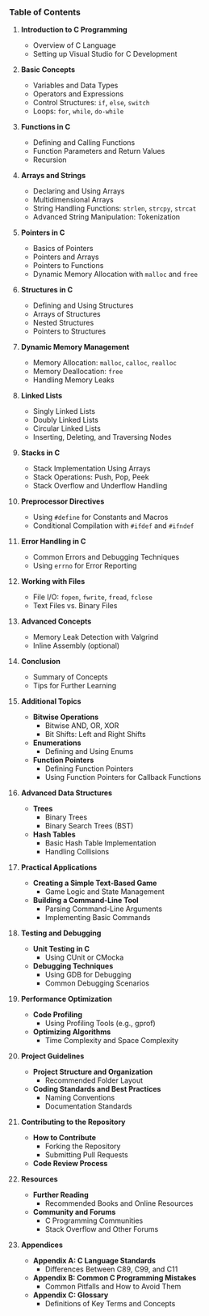 ### **Table of Contents**

1. **Introduction to C Programming**
   - Overview of C Language
   - Setting up Visual Studio for C Development

2. **Basic Concepts**
   - Variables and Data Types
   - Operators and Expressions
   - Control Structures: `if`, `else`, `switch`
   - Loops: `for`, `while`, `do-while`

3. **Functions in C**
   - Defining and Calling Functions
   - Function Parameters and Return Values
   - Recursion

4. **Arrays and Strings**
   - Declaring and Using Arrays
   - Multidimensional Arrays
   - String Handling Functions: `strlen`, `strcpy`, `strcat`
   - Advanced String Manipulation: Tokenization

5. **Pointers in C**
   - Basics of Pointers
   - Pointers and Arrays
   - Pointers to Functions
   - Dynamic Memory Allocation with `malloc` and `free`

6. **Structures in C**
   - Defining and Using Structures
   - Arrays of Structures
   - Nested Structures
   - Pointers to Structures

7. **Dynamic Memory Management**
   - Memory Allocation: `malloc`, `calloc`, `realloc`
   - Memory Deallocation: `free`
   - Handling Memory Leaks

8. **Linked Lists**
   - Singly Linked Lists
   - Doubly Linked Lists
   - Circular Linked Lists
   - Inserting, Deleting, and Traversing Nodes

9. **Stacks in C**
   - Stack Implementation Using Arrays
   - Stack Operations: Push, Pop, Peek
   - Stack Overflow and Underflow Handling

10. **Preprocessor Directives**
    - Using `#define` for Constants and Macros
    - Conditional Compilation with `#ifdef` and `#ifndef`

11. **Error Handling in C**
    - Common Errors and Debugging Techniques
    - Using `errno` for Error Reporting

12. **Working with Files**
    - File I/O: `fopen`, `fwrite`, `fread`, `fclose`
    - Text Files vs. Binary Files

13. **Advanced Concepts**
    - Memory Leak Detection with Valgrind
    - Inline Assembly (optional)

14. **Conclusion**
    - Summary of Concepts
    - Tips for Further Learning

15. **Additional Topics**
    - **Bitwise Operations**
      - Bitwise AND, OR, XOR
      - Bit Shifts: Left and Right Shifts
    - **Enumerations**
      - Defining and Using Enums
    - **Function Pointers**
      - Defining Function Pointers
      - Using Function Pointers for Callback Functions

16. **Advanced Data Structures**
    - **Trees**
      - Binary Trees
      - Binary Search Trees (BST)
    - **Hash Tables**
      - Basic Hash Table Implementation
      - Handling Collisions

17. **Practical Applications**
    - **Creating a Simple Text-Based Game**
      - Game Logic and State Management
    - **Building a Command-Line Tool**
      - Parsing Command-Line Arguments
      - Implementing Basic Commands

18. **Testing and Debugging**
    - **Unit Testing in C**
      - Using CUnit or CMocka
    - **Debugging Techniques**
      - Using GDB for Debugging
      - Common Debugging Scenarios

19. **Performance Optimization**
    - **Code Profiling**
      - Using Profiling Tools (e.g., gprof)
    - **Optimizing Algorithms**
      - Time Complexity and Space Complexity

20. **Project Guidelines**
    - **Project Structure and Organization**
      - Recommended Folder Layout
    - **Coding Standards and Best Practices**
      - Naming Conventions
      - Documentation Standards

21. **Contributing to the Repository**
    - **How to Contribute**
      - Forking the Repository
      - Submitting Pull Requests
    - **Code Review Process**

22. **Resources**
    - **Further Reading**
      - Recommended Books and Online Resources
    - **Community and Forums**
      - C Programming Communities
      - Stack Overflow and Other Forums

23. **Appendices**
    - **Appendix A: C Language Standards**
      - Differences Between C89, C99, and C11
    - **Appendix B: Common C Programming Mistakes**
      - Common Pitfalls and How to Avoid Them
    - **Appendix C: Glossary**
      - Definitions of Key Terms and Concepts
